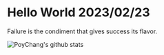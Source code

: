 # Hello World 2023/02/23

Failure is the condiment that gives success its flavor.

![PoyChang's github stats](https://github-readme-stats.vercel.app/api?username=poychang&show_icons=true&theme=dracula)
